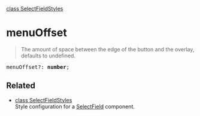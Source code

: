 [class SelectFieldStyles](SelectFieldStyles.md)

# menuOffset

> The amount of space between the edge of the button and the overlay, defaults to undefined.

<pre class="docgen_signature">menuOffset?: <b>number</b>;</pre>

## Related

- [<!--{ref:class}-->class SelectFieldStyles](SelectFieldStyles.md) \
    Style configuration for a [SelectField](SelectField.md) component.
